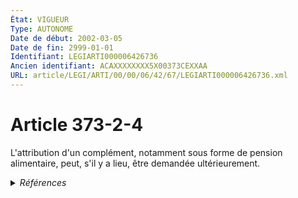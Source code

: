 ```yaml
---
État: VIGUEUR
Type: AUTONOME
Date de début: 2002-03-05
Date de fin: 2999-01-01
Identifiant: LEGIARTI000006426736
Ancien identifiant: ACAXXXXXXXX5X00373CEXXAA
URL: article/LEGI/ARTI/00/00/06/42/67/LEGIARTI000006426736.xml
---
```


<h1>Article 373-2-4</h1>

L'attribution d'un complément, notamment sous forme de pension alimentaire,
peut, s'il y a lieu, être demandée ultérieurement.


<details>
  <summary><em>Références</em></summary>

  <h2>Articles faisant référence à l'article</h2>
  
  <ul>
    <li>
      <a href="https://legal.tricoteuses.fr//redirection/LEGIARTI000006284697?vers=git&vers=legifrance">LOI n° 2002-305 du 4 mars 2002 relative à l'autorité parentale - article 6 ENTIEREMENT_MODIF</a> CREATION cible
    </li>
  </ul>
  
  <h2>Références faites par l'article</h2>
  
  <ul>
    <li>
      CODIFICATION source Loi 1803-03-14
    </li>
    <li>
      2002-03-04 CREATION source <a href="https://legal.tricoteuses.fr//redirection/LEGIARTI000006284697?vers=git&vers=legifrance">LOI n° 2002-305 du 4 mars 2002 relative à l'autorité parentale - article 6 ENTIEREMENT_MODIF</a>
    </li>
  </ul>
</details>
